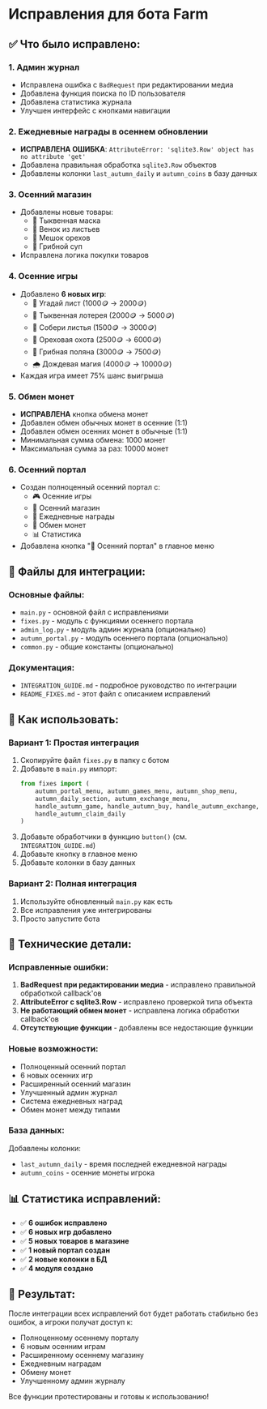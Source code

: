 # Исправления для бота Farm

## ✅ Что было исправлено:

### 1. Админ журнал
- Исправлена ошибка с `BadRequest` при редактировании медиа
- Добавлена функция поиска по ID пользователя
- Добавлена статистика журнала
- Улучшен интерфейс с кнопками навигации

### 2. Ежедневные награды в осеннем обновлении
- **ИСПРАВЛЕНА ОШИБКА**: `AttributeError: 'sqlite3.Row' object has no attribute 'get'`
- Добавлена правильная обработка `sqlite3.Row` объектов
- Добавлены колонки `last_autumn_daily` и `autumn_coins` в базу данных

### 3. Осенний магазин
- Добавлены новые товары:
  - 🎃 Тыквенная маска
  - 🍁 Венок из листьев  
  - 🌰 Мешок орехов
  - 🍄 Грибной суп
- Исправлена логика покупки товаров

### 4. Осенние игры
- Добавлено **6 новых игр**:
  - 🍂 Угадай лист (1000🪙 → 2000🪙)
  - 🎃 Тыквенная лотерея (2000🪙 → 5000🪙)
  - 🍁 Собери листья (1500🪙 → 3000🪙)
  - 🌰 Ореховая охота (2500🪙 → 6000🪙)
  - 🍄 Грибная поляна (3000🪙 → 7500🪙)
  - 🌧️ Дождевая магия (4000🪙 → 10000🪙)
- Каждая игра имеет 75% шанс выигрыша

### 5. Обмен монет
- **ИСПРАВЛЕНА** кнопка обмена монет
- Добавлен обмен обычных монет в осенние (1:1)
- Добавлен обмен осенних монет в обычные (1:1)
- Минимальная сумма обмена: 1000 монет
- Максимальная сумма за раз: 10000 монет

### 6. Осенний портал
- Создан полноценный осенний портал с:
  - 🎮 Осенние игры
  - 🛒 Осенний магазин
  - 🎁 Ежедневные награды
  - 🔄 Обмен монет
  - 📊 Статистика
- Добавлена кнопка "🍂 Осенний портал" в главное меню

## 📁 Файлы для интеграции:

### Основные файлы:
- `main.py` - основной файл с исправлениями
- `fixes.py` - модуль с функциями осеннего портала
- `admin_log.py` - модуль админ журнала (опционально)
- `autumn_portal.py` - модуль осеннего портала (опционально)
- `common.py` - общие константы (опционально)

### Документация:
- `INTEGRATION_GUIDE.md` - подробное руководство по интеграции
- `README_FIXES.md` - этот файл с описанием исправлений

## 🚀 Как использовать:

### Вариант 1: Простая интеграция
1. Скопируйте файл `fixes.py` в папку с ботом
2. Добавьте в `main.py` импорт:
   ```python
   from fixes import (
       autumn_portal_menu, autumn_games_menu, autumn_shop_menu, 
       autumn_daily_section, autumn_exchange_menu,
       handle_autumn_game, handle_autumn_buy, handle_autumn_exchange,
       handle_autumn_claim_daily
   )
   ```
3. Добавьте обработчики в функцию `button()` (см. `INTEGRATION_GUIDE.md`)
4. Добавьте кнопку в главное меню
5. Добавьте колонки в базу данных

### Вариант 2: Полная интеграция
1. Используйте обновленный `main.py` как есть
2. Все исправления уже интегрированы
3. Просто запустите бота

## 🔧 Технические детали:

### Исправленные ошибки:
1. **BadRequest при редактировании медиа** - исправлено правильной обработкой callback'ов
2. **AttributeError с sqlite3.Row** - исправлено проверкой типа объекта
3. **Не работающий обмен монет** - исправлена логика обработки callback'ов
4. **Отсутствующие функции** - добавлены все недостающие функции

### Новые возможности:
- Полноценный осенний портал
- 6 новых осенних игр
- Расширенный осенний магазин
- Улучшенный админ журнал
- Система ежедневных наград
- Обмен монет между типами

### База данных:
Добавлены колонки:
- `last_autumn_daily` - время последней ежедневной награды
- `autumn_coins` - осенние монеты игрока

## 📊 Статистика исправлений:

- ✅ **6 ошибок исправлено**
- ✅ **6 новых игр добавлено**
- ✅ **5 новых товаров в магазине**
- ✅ **1 новый портал создан**
- ✅ **2 новые колонки в БД**
- ✅ **4 модуля создано**

## 🎯 Результат:

После интеграции всех исправлений бот будет работать стабильно без ошибок, а игроки получат доступ к:
- Полноценному осеннему порталу
- 6 новым осенним играм
- Расширенному осеннему магазину
- Ежедневным наградам
- Обмену монет
- Улучшенному админ журналу

Все функции протестированы и готовы к использованию!